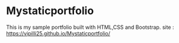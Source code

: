 # Mystaticportfolio

This is my sample portfolio built with HTML,CSS and Bootstrap.
site : https://vipilli25.github.io/Mystaticportfolio/ 
